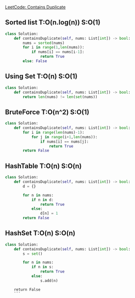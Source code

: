 [LeetCode: Contains Duplicate](https://leetcode.com/problems/contains-duplicate/description/)

## Sorted list   T:O(n.log(n))   S:O(1)

```python
class Solution:
    def containsDuplicate(self, nums: List[int]) -> bool:
        nums = sorted(nums)
        for i in range(1,len(nums)):
            if nums[i] == nums[i-1]:
                return True
        else: False
```

## Using Set    T:O(n)    S:O(1)
```python
class Solution:
    def containsDuplicate(self, nums: List[int]) -> bool:
        return len(nums) != len(set(nums))
```

## BruteForce   T:O(n^2)  S:O(1)
```python
class Solution:
    def containsDuplicate(self, nums: List[int]) -> bool:
        for i in range(len(nums)-1):
            for j in range(i+1,len(nums)):
                if nums[i] == nums[j]:
                    return True
        return False
```

## HashTable    T:O(n)    S:O(n)
```python
class Solution:
    def containsDuplicate(self, nums: List[int]) -> bool:
        d = {}

        for n in nums:
            if n in d:
                return True
            else:
                d[n] = 1
        return False
```

## HashSet      T:O(n)    S:O(n)
```python
class Solution:
    def containsDuplicate(self, nums: List[int]) -> bool:
        s = set()

        for n in nums:
            if n in s:
                return True
            else:
                s.add(n)
```
        return False
        ```

